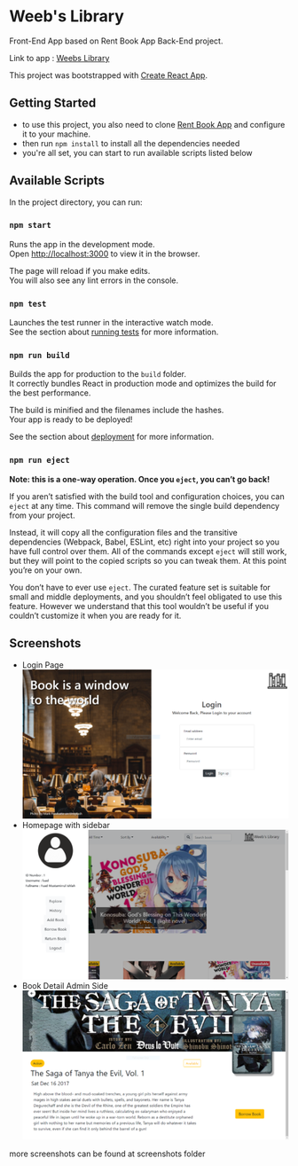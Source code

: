 # Weeb's Library

Front-End App based on Rent Book App Back-End project. 

Link to app : [Weebs Library](weebslib.netlify.com)

This project was bootstrapped with [Create React App](https://github.com/facebook/create-react-app).

## Getting Started

- to use this project, you also need to clone [Rent Book App](https://github.com/IndBrony/Rent-Book) and configure it to your machine. 
- then run `npm install` to install all the dependencies needed
- you're all set, you can start to run available scripts listed below

## Available Scripts

In the project directory, you can run:

### `npm start`

Runs the app in the development mode.<br>
Open [http://localhost:3000](http://localhost:3000) to view it in the browser.

The page will reload if you make edits.<br>
You will also see any lint errors in the console.

### `npm test`

Launches the test runner in the interactive watch mode.<br>
See the section about [running tests](https://facebook.github.io/create-react-app/docs/running-tests) for more information.

### `npm run build`

Builds the app for production to the `build` folder.<br>
It correctly bundles React in production mode and optimizes the build for the best performance.

The build is minified and the filenames include the hashes.<br>
Your app is ready to be deployed!

See the section about [deployment](https://facebook.github.io/create-react-app/docs/deployment) for more information.

### `npm run eject`

**Note: this is a one-way operation. Once you `eject`, you can’t go back!**

If you aren’t satisfied with the build tool and configuration choices, you can `eject` at any time. This command will remove the single build dependency from your project.

Instead, it will copy all the configuration files and the transitive dependencies (Webpack, Babel, ESLint, etc) right into your project so you have full control over them. All of the commands except `eject` will still work, but they will point to the copied scripts so you can tweak them. At this point you’re on your own.

You don’t have to ever use `eject`. The curated feature set is suitable for small and middle deployments, and you shouldn’t feel obligated to use this feature. However we understand that this tool wouldn’t be useful if you couldn’t customize it when you are ready for it.

## Screenshots
 - Login Page
 ![Login Page](https://raw.githubusercontent.com/IndBrony/weebs-lib/master/screenshots/Login%20Page.PNG)
 - Homepage with sidebar
 ![Homepage With Sidebar](https://raw.githubusercontent.com/IndBrony/weebs-lib/master/screenshots/Home%20Page%20with%20sidebar.PNG)
 - Book Detail Admin Side
 ![Book Detail Admin Side](https://raw.githubusercontent.com/IndBrony/weebs-lib/master/screenshots/Book%20Detail%20Admin%20Side.PNG)

 more screenshots can be found at screenshots folder
